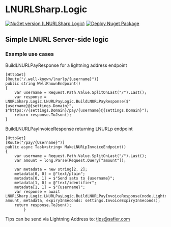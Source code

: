 # LNURLSharp.Logic
[![NuGet version (LNURLSharp.Logic)](https://img.shields.io/nuget/v/LNURLSharp.Logic.svg?style=flat-square)](https://www.nuget.org/packages/LNURLSharp.Logic)
[![Deploy Nuget Package](https://github.com/rsafier/LNURLSharp/actions/workflows/PublishNuget.yml/badge.svg)](https://github.com/rsafier/LNURLSharp/actions/workflows/PublishNuget.yml)
## Simple LNURL Server-side logic

### Example use cases
BuildLNURLPayResponse for a lightning address endpoint
```
[HttpGet]
[Route("/.well-known/lnurlp/{username}")]
public string WellKnownEndpoint()
{
    var username = Request.Path.Value.SplitOnLast("/").Last();
    var response = LNURLSharp.Logic.LNURLPayLogic.BuildLNURLPayResponse($"{username}@{settings.Domain}", $"https://{settings.Domain}/pay/{username}@{settings.Domain}");
    return response.ToJson();
}
```

BuildLNURLPayInvoiceResponse returning LNURLp endpoint
```
[HttpGet]
[Route("/pay/{Username}")]
public async Task<string> MakeLNURLpInvoiceEndpoint()
{
    var username = Request.Path.Value.SplitOnLast("/").Last();
    var amount = long.Parse(Request.Query["amount"]);

    var metadata = new string[2, 2];
    metadata[0, 0] = @"text/plain";
    metadata[0, 1] = $"Send sats to {username}";
    metadata[1, 0] = @"text/identifier";
    metadata[1, 1] = $"{username}";
    var response = await LNURLSharp.Logic.LNURLPayLogic.BuildLNURLPayInvoiceResponse(node.LightningClient, amount, metadata, expiryInSeconds: settings.InvoiceExpiryInSeconds);
    return response.ToJson();
        }
```


Tips can be send via Lightning Address to: tips@safier.com